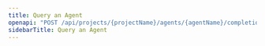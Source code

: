 ```yaml
---
title: Query an Agent
openapi: "POST /api/projects/{projectName}/agents/{agentName}/completions"
sidebarTitle: Query an Agent
---
```

